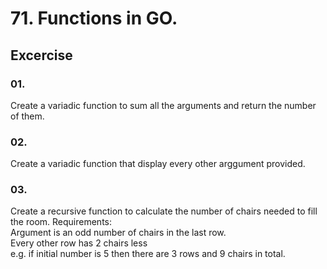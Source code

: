 # 71. Functions in GO. 


## Excercise 

### 01. 

Create a variadic function to sum all the arguments and return the number of them. 


### 02. 
Create a variadic function that display every other arggument provided.


### 03. 
Create a recursive function to calculate the number of chairs needed to fill the room. 
Requirements: <br>
Argument is an odd number of chairs in the last row. <br>
Every other row has 2 chairs less <br>
e.g. if initial number is 5 then there are 3 rows and 9 chairs in total. 

